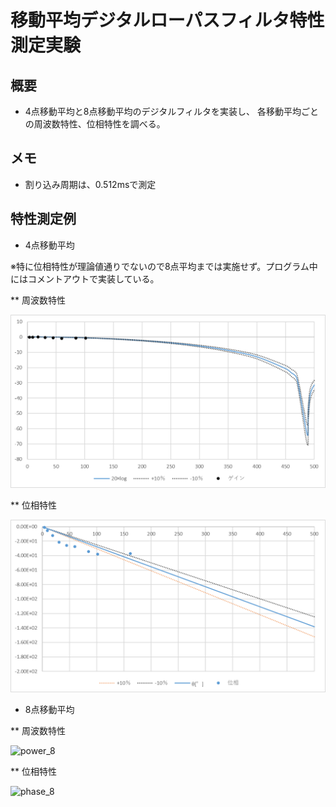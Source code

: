 # 移動平均デジタルローパスフィルタ特性測定実験

## 概要
* 4点移動平均と8点移動平均のデジタルフィルタを実装し、
各移動平均ごとの周波数特性、位相特性を調べる。

## メモ
* 割り込み周期は、0.512msで測定

## 特性測定例
* 4点移動平均

※特に位相特性が理論値通りでないので8点平均までは実施せず。プログラム中にはコメントアウトで実装している。

 ** 周波数特性

 ![power_4](./picDF/DFLPFpower_4.png "power_4")

 ** 位相特性

 ![phase_4](./picDF/DFLPFphase_4.png "phase_4")

 * 8点移動平均

 ** 周波数特性

 ![power_8](./picDF/DFLPFpower_8.png "power_8")

 ** 位相特性

 ![phase_8](./picDF/DFLPFphase_8.png "phase_8")
